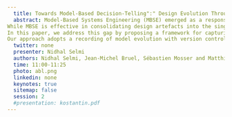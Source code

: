 ```yaml
---
  title: Towards Model-Based Decision-Telling":" Design Evolution Through Decision Nodes 
  abstract: Model-Based Systems Engineering (MBSE) emerged as a response to the rising complexity of engineered systems, promising to reduce development times by improving consistency, collaboration, and traceability.
While MBSE is effective in consolidating design artefacts into the single source of truth (SSOT), research addressing the evolution of these models during system development remains limited.
In this paper, we address this gap by proposing a framework for capturing the evolution of MBSE models in a storytelling approach through the design decisions that drive this evolution.
Our approach adopts a recording of model evolution with version control systems and structuring decision information in natural language "Y-statements" to ensure traceability between the model's incremental development and underlying decision nodes. 
  twitter: none
  presenter: Nidhal Selmi
  authors: Nidhal Selmi, Jean-Michel Bruel, Sébastien Mosser and Matthieu Crespo
  time: 11:00-11:25
  photo: abl.png
  linkedin: none
  keynotes: true
  sitemap: false
  session: 2
  #presentation: kostantin.pdf
---
```


